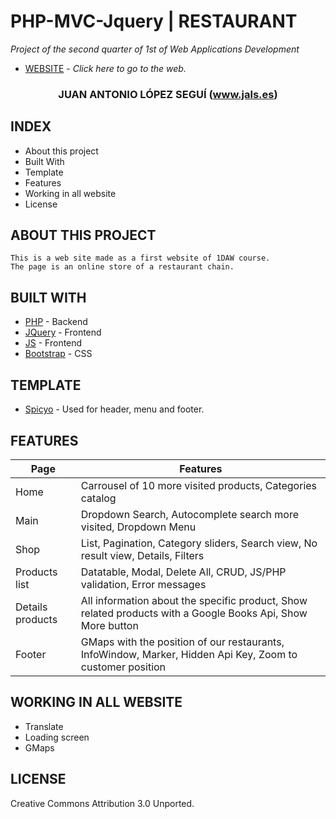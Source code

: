 # PHP-MVC-Jquery | RESTAURANT

_Project of the second quarter of 1st of Web Applications Development_

* [WEBSITE] - _Click here to go to the web._

[WEBSITE]: <https://phpmvcjquery.prueba.jals.es>

<h3 align="center"><strong>JUAN ANTONIO LÓPEZ SEGUÍ (<a href="https://jals.es">www.jals.es</a>)</strong></h3>

## INDEX

* About this project
* Built With
* Template
* Features
* Working in all website
* License

         
## ABOUT THIS PROJECT 

    This is a web site made as a first website of 1DAW course.
    The page is an online store of a restaurant chain.

## BUILT WITH

* [PHP] - Backend
* [JQuery] - Frontend
* [JS] - Frontend
* [Bootstrap] - CSS


[PHP]: <http://php.net/>
[MVC]: <https://en.wikipedia.org/wiki/Model%E2%80%93view%E2%80%93controller>
[OOP]: <https://en.wikipedia.org/wiki/Object-oriented_programming>
[jQuery]: <http://jquery.com>
[js]: <https://es.wikipedia.org/wiki/JavaScript>
[Bootstrap]: <https://getbootstrap.com/>

## TEMPLATE

* [Spicyo] - Used for header, menu and footer.

[Spicyo]: <https://www.free-css.com/free-css-templates/page261/spicyo>

## FEATURES

| Page | Features |
|---------|-------------|
| Home | Carrousel of 10 more visited products, Categories catalog|
| Main | Dropdown Search, Autocomplete search more visited, Dropdown Menu|
| Shop | List, Pagination, Category sliders, Search view, No result view, Details, Filters|
| Products list | Datatable, Modal, Delete All, CRUD, JS/PHP validation, Error messages|
| Details products | All information about the specific product, Show related products with a Google Books Api, Show More button|
| Footer | GMaps with the position of our restaurants, InfoWindow, Marker, Hidden Api Key, Zoom to customer position|



## WORKING IN ALL WEBSITE

* Translate
* Loading screen
* GMaps

## LICENSE

 Creative Commons Attribution 3.0 Unported.

 


